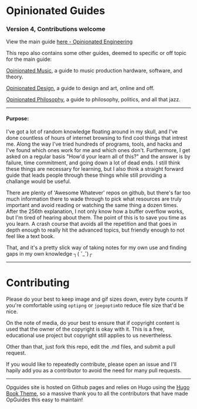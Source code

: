 # Opinionated Guides
### Version 4, Contributions welcome

View the main guide [here - Opinionated Engineering](https://opinionatedguide.github.io/#/Engineering/Engineering)

This repo also contains some other guides, deemed to specific or off topic for the main guide:

[Opinionated Music](https://opinionatedguide.github.io/#/Music/opinionatedmusic), a guide to music production hardware, software, and theory.

[Opinionated Design](https://opinionatedguide.github.io/#/Design/opinionateddesign), a guide to design and art, online and off.

[Opinionated Philosophy](https://opinionatedguide.github.io/#/Phil/opinionatedphilosophy), a guide to philosophy, politics, and all that jazz.

---
#### Purpose:
I've got a lot of random knowledge floating around in my skull, and I've done countless of hours of internet browsing to find cool things that intrest me.
Along the way I've tried hundreds of programs, tools, and hacks and I've found which ones work for me and which ones don't. Furthermore, I get asked on a regular basis "How'd your learn all of this?" and the answer is by failure, time commitment, and going down a lot of dead ends. I still think these things are necessary for learning, but I also think a straight forward guide that leads people through these things while still providing a challange would be useful.

There are plenty of 'Awesome Whatever' repos on github, but there's far too much information there to wade through to pick what resources are truly important and avoid reading or watching the same thing a dozen times. After the 256th explanation, I not only know how a buffer overflow works, but I'm tired of hearing about them. The point of this is to save you time as you learn. A crash course that avoids all the repetition and that goes in depth enough to really hit the advanced topics, but friendly enough to not feel like a text book.

That, and it's a pretty slick way of taking notes for my own use and finding gaps in my own knowledge ┐( ˘_˘)┌

---
# Contributing

Please do your best to keep image and gif sizes down, every byte counts If you're comfortable using `optipng` or `jpegoptim`to reduce file size that'd be nice.

On the note of media, do your best to ensure that if copyright content is used that the owner of the copyright is okay with it. This is a free, educational use project but copyright still applies to us nevertheless.

Other than that, just fork this repo, edit the .md files, and submit a pull request.

If you would like to repeatedly contribute, please open an issue and I'll hapily add you as a contributor to avoid the need for many pull requests.

---
Opguides site is hosted on Github pages and relies on Hugo using the [Hugo Book Theme](https://github.com/alex-shpak/hugo-book), so a massive thank you to all the contributors that have made OpGuides this easy to maintain!

